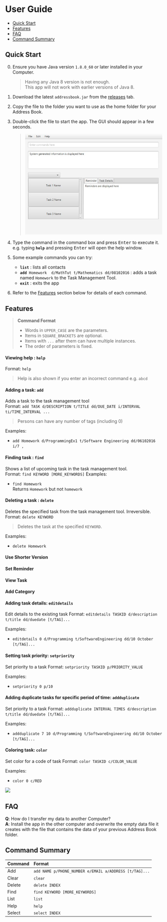 # User Guide

* [Quick Start](#quick-start)
* [Features](#features)
* [FAQ](#faq)
* [Command Summary](#command-summary)

## Quick Start

0. Ensure you have Java version `1.8.0_60` or later installed in your Computer.<br>
   > Having any Java 8 version is not enough. <br>
   This app will not work with earlier versions of Java 8.
   
1. Download the latest `addressbook.jar` from the [releases](../../../releases) tab.
2. Copy the file to the folder you want to use as the home folder for your Address Book.
3. Double-click the file to start the app. The GUI should appear in a few seconds. 
   > <img src="images/UIProject.png" width="600">

4. Type the command in the command box and press <kbd>Enter</kbd> to execute it. <br>
   e.g. typing **`help`** and pressing <kbd>Enter</kbd> will open the help window. 
5. Some example commands you can try:
   * **`list`** : lists all contacts
   * **`add`**` Homework  d/MathTut t/Mathematics dd/08102016` : 
     adds a task named `Homework` to the Task Management Tool.
   * **`exit`** : exits the app
6. Refer to the [Features](#features) section below for details of each command.<br>


## Features

> **Command Format**
> * Words in `UPPER_CASE` are the parameters.
> * Items in `SQUARE_BRACKETS` are optional.
> * Items with `...` after them can have multiple instances.
> * The order of parameters is fixed.

#### Viewing help : `help`
Format: `help`

> Help is also shown if you enter an incorrect command e.g. `abcd`
 
#### Adding a task: `add`
Adds a task to the task management tool<br>
Format: `add TASK d/DESCRIPTION t/TITLE dd/DUE_DATE i/INTERVAL ti/TIME_INTERVAL ...` 

> Persons can have any number of tags (including 0)

Examples: 
* `add Homework d/ProgrammingEx1 t/Software Engineering dd/06102016 i/7 , `


#### Finding task : `find`
Shows a list of upcoming task in the task management tool.<br>
Format: `find KEYWORD [MORE_KEYWORDS]`
Examples: 
* `find Homework`<br>
  Returns `Homework` but not `homework`


#### Deleting a task : `delete`
Deletes the specified task from the task management tool. Irreversible.<br>
Format: `delete KEYWORD`

> Deletes the task at the specified `KEYWORD`. 
  

Examples: 
* `delete Homework`<br> 

#### Use Shorter Version

#### Set Reminder

#### View Task

#### Add Category

#### Adding task details: `editdetails`
Edit details to the existing task 
Format: `editdetails TASKID d/description t/title dd/duedate [t/TAG]...` 

Examples: 
* `editdetails 0 d/Programming t/SoftwareEngineering dd/10 October [t/TAG]...`

#### Setting task priority: `setpriority`
Set priority to a task
Format: `setpriority TASKID p/PRIORITY_VALUE` 

Examples: 
* `setpriority 0 p/10` 

#### Adding duplicate tasks for specific period of time: `addduplicate`
Set priority to a task
Format: `addduplicate INTERVAL TIMES d/description t/title dd/duedate [t/TAG]...` 

Examples: 
* `addduplicate 7 10 d/Programming t/SoftwareEngineering dd/10 October [t/TAG]...` 

#### Coloring task: `color`
Set color for a code of task
Format: `color TASKID c/COLOR_VALUE` 

Examples: 
* `color 0 c/RED` 

<img src="images/LeowYijin.jpg" width="150"><br>

## FAQ

**Q**: How do I transfer my data to another Computer?<br>
**A**: Install the app in the other computer and overwrite the empty data file it creates with 
       the file that contains the data of your previous Address Book folder.
       
## Command Summary

Command | Format  
-------- | :-------- 
Add | `add NAME p/PHONE_NUMBER e/EMAIL a/ADDRESS [t/TAG]...`
Clear | `clear`
Delete | `delete INDEX`
Find | `find KEYWORD [MORE_KEYWORDS]`
List | `list`
Help | `help`
Select | `select INDEX`
